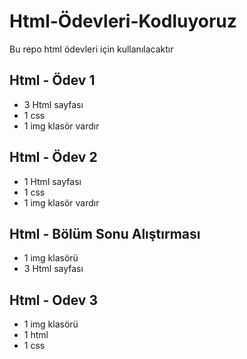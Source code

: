 # Html-Ödevleri-Kodluyoruz
Bu repo html ödevleri için kullanılacaktır
## Html - Ödev 1  
- 3 Html sayfası 
- 1 css
- 1 img klasör vardır
## Html - Ödev 2  
- 1 Html sayfası 
- 1 css
- 1 img klasör vardır
## Html - Bölüm Sonu Alıştırması
- 1 img klasörü
- 3 Html sayfası
## Html - Odev 3
- 1 img klasörü
- 1 html 
- 1 css
